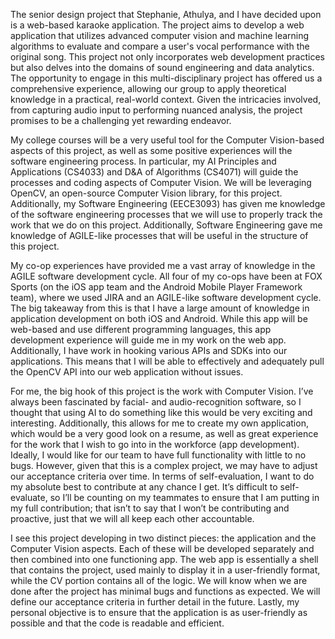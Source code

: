 The senior design project that Stephanie, Athulya, and I have decided upon is a
web-based karaoke application. The project aims to develop a web application that utilizes
advanced computer vision and machine learning algorithms to evaluate and compare a user's
vocal performance with the original song. This project not only incorporates web development
practices but also delves into the domains of sound engineering and data analytics. The
opportunity to engage in this multi-disciplinary project has offered us a comprehensive
experience, allowing our group to apply theoretical knowledge in a practical, real-world context.
Given the intricacies involved, from capturing audio input to performing nuanced analysis, the
project promises to be a challenging yet rewarding endeavor.

My college courses will be a very useful tool for the Computer Vision-based aspects of
this project, as well as some positive experiences will the software engineering process. In
particular, my AI Principles and Applications (CS4033) and D&A of Algorithms (CS4071) will
guide the processes and coding aspects of Computer Vision. We will be leveraging OpenCV, an
open-source Computer Vision library, for this project. Additionally, my Software Engineering
(EECE3093) has given me knowledge of the software engineering processes that we will use to
properly track the work that we do on this project. Additionally, Software Engineering gave me
knowledge of AGILE-like processes that will be useful in the structure of this project.

My co-op experiences have provided me a vast array of knowledge in the AGILE
software development cycle. All four of my co-ops have been at FOX Sports (on the iOS app
team and the Android Mobile Player Framework team), where we used JIRA and an AGILE-like
software development cycle. The big takeaway from this is that I have a large amount of
knowledge in application development on both iOS and Android. While this app will be
web-based and use different programming languages, this app development experience will
guide me in my work on the web app. Additionally, I have work in hooking various APIs and
SDKs into our applications. This means that I will be able to effectively and adequately pull the
OpenCV API into our web application without issues.

For me, the big hook of this project is the work with Computer Vision. I’ve always been
fascinated by facial- and audio-recognition software, so I thought that using AI to do something
like this would be very exciting and interesting. Additionally, this allows for me to create my
own application, which would be a very good look on a resume, as well as great experience for
the work that I wish to go into in the workforce (app development). Ideally, I would like for our
team to have full functionality with little to no bugs. However, given that this is a complex
project, we may have to adjust our acceptance criteria over time. In terms of self-evaluation, I
want to do my absolute best to contribute at any chance I get. It’s difficult to self-evaluate, so I’ll
be counting on my teammates to ensure that I am putting in my full contribution; that isn’t to say
that I won’t be contributing and proactive, just that we will all keep each other accountable.

I see this project developing in two distinct pieces: the application and the Computer
Vision aspects. Each of these will be developed separately and then combined into one functioning
app. The web app is essentially a shell that contains the project, used mainly to display it in a
user-friendly format, while the CV portion contains all of the logic. We will know when we are
done after the project has minimal bugs and functions as expected. We will define our acceptance
criteria in further detail in the future. Lastly, my personal objective is to ensure that the
application is as user-friendly as possible and that the code is readable and efficient.
